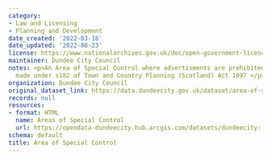 ```yaml
---
category:
- Law and Licensing
- Planning and Development
date_created: '2022-03-18'
date_updated: '2022-08-23'
license: https://www.nationalarchives.gov.uk/doc/open-government-licence/version/3/
maintainer: Dundee City Council
notes: <p>An Area of Special Control where advertisments are prohibited by a regulation
  made under s182 of Town and Country Planning (Scotland) Act 1997 </p>
organization: Dundee City Council
original_dataset_link: https://data.dundeecity.gov.uk/dataset/area-of-special-control
records: null
resources:
- format: HTML
  name: Areas of Special Control
  url: https://opendata-dundeecity.hub.arcgis.com/datasets/dundeecity::area-of-special-control/about
schema: default
title: Area of Special Control
---
```

